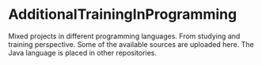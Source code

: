 # AdditionalTrainingInProgramming
Mixed projects in different programming languages. From studying and training perspective. Some of the available sources are uploaded here. The Java language is placed in other repositories.
